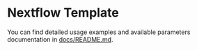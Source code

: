 # Nextflow Template

You can find detailed usage examples and available parameters documentation in [docs/README.md](docs/README.md).
